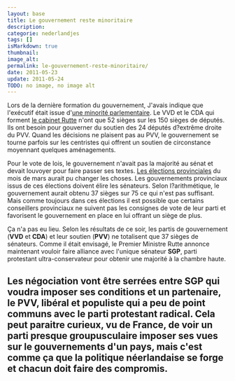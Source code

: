 ```yaml
---
layout: base
title: Le gouvernement reste minoritaire
description: 
categorie: nederlandjes
tags: []
isMarkdown: true
thumbnail: 
image_alt: 
permalink: le-gouvernement-reste-minoritaire/
date: 2011-05-23
update: 2011-05-24
TODO: no image, no image alt
---
```




Lors de la dernière formation du gouvernement, J'avais indique que l'exécutif était issue d'[une minorité parlementaire](/un-gouvernement-minoritaire). Le VVD et le CDA qui forment [le cabinet Rutte](http://fr.wikipedia.org/wiki/Cabinet_Rutte) n'ont que 52 sièges sur les 150 sièges de députés. Ils ont besoin pour gouverner du soutien des 24 députés d?extrême droite du PVV. Quand les décisions ne plaisent pas au PVV, le gouvernement se tourne parfois sur les centristes qui offrent un soutien de circonstance moyennant quelques aménagements.

Pour le vote de lois, le gouvernement n'avait pas la majorité au sénat et devait louvoyer pour faire passer ses textes. [Les élections provinciales](/elections-premiere-chambre) du mois de mars aurait pu changer les choses. Les gouvernements provinciaux issus de ces élections doivent élire les sénateurs. Selon l?arithmétique, le gouvernement aurait obtenu 37 sièges sur 75 ce qui n'est pas suffisant. Mais comme toujours dans ces élections il est possible que certains conseillers provinciaux ne suivent pas les consignes de vote de leur parti et favorisent le gouvernement en place en lui offrant un siège de plus.

Ça n'a pas eu lieu. Selon les résultats de ce soir, les partis de gouvernement (**VVD** et **CDA**) et leur soutien (**PVV**) ne totalisent que 37 sièges de sénateurs. Comme il était envisagé, le Premier Ministre Rutte annonce maintenant vouloir faire alliance avec l'unique sénateur **SGP**, parti protestant ultra-conservateur pour obtenir une majorité à la chambre haute.

Les négociation vont être serrées entre SGP qui voudra imposer ses conditions et un partenaire, le PVV, libéral et populiste qui a peu de point communs avec le parti protestant radical. Cela peut paraitre curieux, vu de France, de voir un parti presque groupusculaire imposer ses vues sur le gouvernements d'un pays, mais c'est comme ça que la politique néerlandaise se forge et chacun doit faire des compromis.
---
<!-- post notes:
ils nimaginent pas vraiment létendue des pouvoirs présidentiels, non plus que létrange mode de scrutin qui favorise systématiquement deux partis politiques, le niveau de violence étatique, et surtout labsence de séparation des pouvoirs. 
http://www.minorites.org/index.php/2-la-revue/1085-nyc-madrid-rabat-fukushima-la-fin-d-un-monde.html 
http://www.nu.nl/politiek/2522085/coalitie-behaalt-geen-meerderheid-in-eerste-kamer.html
--->

